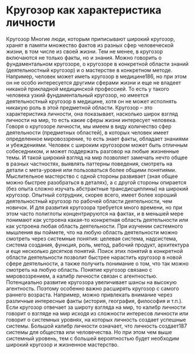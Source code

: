 # Кругозор как характеристика личности

Кругозор
Многие люди, которым приписывают широкий кругозор, хранят в памяти множество фактов из разных сфер человеческой жизни, в том числе из своей жизни. Тем не менее, в кругозор включаются не только факты, но и знания. Можно говорить о фундаментальном кругозоре, о кругозоре в конкретной области знаний (деятельностный кругозор) и о мастерстве в конкретном методе. Например, человек может иметь кругозор в медицине186, но при этом он не особо интересуется другими сферами жизни и еще не владеет никакой прикладной медицинской профессией. То есть у такого человека узкий фундаментальный кругозор, но имеется деятельностный кругозор в медицине, хотя он не может исполнять никакую роль в этой предметной области. 
Кругозор – это характеристика личности, она показывает, насколько широк взгляд личности на мир, то есть какие сферы жизни интересует человека. Говоря о кругозоре личности, мы имеем в виду количество сфер деятельности (предметных областей), в которых человек имеет определенное мировоззрение, то есть знает факты, обладает знаниями и убеждениями. 
Человек с широким кругозором может быть отличным собеседником, и может поддержать разговор на любые жизненные темы. И такой широкий взгляд на мир позволяет замечать нечто общее в разных частностях, выявлять паттерны поведения, смотреть на детали с мета-уровня или пользоваться более общими понятиями. 
Мыслительное мастерство с одной стороны развивает (зная общее можно быстрее разобраться в деталях), а с другой стороны опирается (без опыта сложно изучать абстрактные трансдисциплины) на широкий кругозор. 
Опытный сотрудник, скорее всего, имеет более хороший деятельностный кругозор по рабочей области деятельности, чем новичок. И для развития кругозора требуется много времени, но при этом часто полиглоты концентрируются на фактах, и в меньшей мере понимают как устроена какая-то конкретная область деятельности или как устроена любая область деятельности. 
При изучении системного мышления вы поймете, что на любую область деятельности можно смотреть через системные понятия: целевая система, надсистема, система создания, функция, роль, метод, рабочий продукт, архитектура и еще несколько десятков понятий. Поиск этих понятий в конкретной области деятельности позволит быстрее нарастить кругозор в новой сфере деятельности, а также получить понимание о том, что так можно смотреть на любую область.
Понятие кругозор связано с мировоззрением, а калибр личности связан с агентностью. Потенциально развитие кругозора увеличивает шансы на высокую агентность. Поэтому особенно важно расширять кругозор с самого раннего возраста. Например, можно привлекать внимание через различные интересные факты (история, география, философия и т.п.). 
Если кругозор отвечает за широту взгляда на мир, то калибр личности говорит о взгляде на мир исходя из сложности интересов личности или говорит о системных уровнях, на которых личность создает успешные системы. Большой калибр личности означает, что личность создает187 системы для общества или человечества. Но при этом чем выше системный уровень, тем с большей вероятностью будет необходим широкий кругозор и жизненное мастерство.

